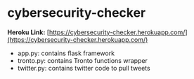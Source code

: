 # cybersecurity-checker

**Heroku Link:** [https://cybersecurity-checker.herokuapp.com/](https://cybersecurity-checker.herokuapp.com/)

- app.py: contains flask framework
- tronto.py: contains Tronto functions wrapper
- twitter.py: contains twitter code to pull tweets
